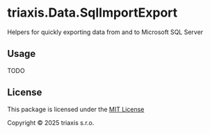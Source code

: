 # triaxis.Data.SqlImportExport

Helpers for quickly exporting data from and to Microsoft SQL Server

## Usage

TODO

## License

This package is licensed under the [MIT License](./LICENSE.txt)

Copyright &copy; 2025 triaxis s.r.o.
